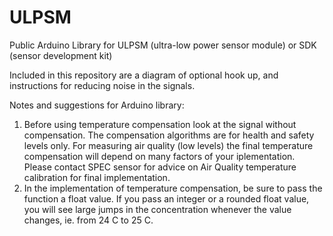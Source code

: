 # ULPSM
Public Arduino Library for ULPSM (ultra-low power sensor module) or SDK (sensor development kit)

Included in this repository are a diagram of optional hook up, and instructions for reducing noise in the signals.

Notes and suggestions for Arduino library:
1) Before using temperature compensation look at the signal without compensation. The compensation algorithms are for health and safety levels only. For measuring air quality (low levels) the final temperature compensation will depend on many factors of your iplementation. Please contact SPEC sensor for advice on Air Quality temperature calibration for final implementation.
2) In the implementation of temperature compensation, be sure to pass the function a float value. If you pass an integer or a rounded float value, you will see large jumps in the concentration whenever the value changes, ie. from 24 C to 25 C. 
